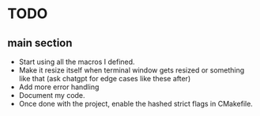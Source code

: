 # TODO

## main section

- Start using all the macros I defined.
- Make it resize itself when terminal window gets resized or something like that (ask chatgpt for edge cases like these after)
- Add more error handling
- Document my code.
- Once done with the project, enable the hashed strict flags in CMakefile.
